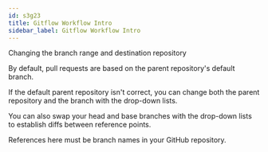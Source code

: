 ```yaml
---
id: s3g23
title: Gitflow Workflow Intro
sidebar_label: Gitflow Workflow Intro
---
```


Changing the branch range and destination repository

By default, pull requests are based on the parent repository's default branch.

If the default parent repository isn't correct, you can change both the parent repository and the branch with the drop-down lists.

You can also swap your head and base branches with the drop-down lists to establish diffs between reference points.

References here must be branch names in your GitHub repository.
